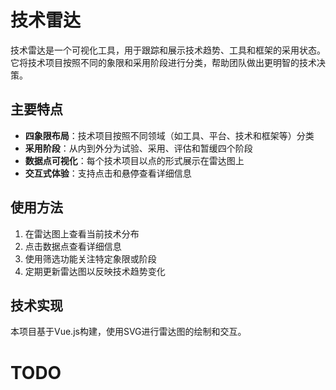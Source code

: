 # 技术雷达

技术雷达是一个可视化工具，用于跟踪和展示技术趋势、工具和框架的采用状态。它将技术项目按照不同的象限和采用阶段进行分类，帮助团队做出更明智的技术决策。

## 主要特点

- **四象限布局**：技术项目按照不同领域（如工具、平台、技术和框架等）分类
- **采用阶段**：从内到外分为试验、采用、评估和暂缓四个阶段
- **数据点可视化**：每个技术项目以点的形式展示在雷达图上
- **交互式体验**：支持点击和悬停查看详细信息

## 使用方法

1. 在雷达图上查看当前技术分布
2. 点击数据点查看详细信息
3. 使用筛选功能关注特定象限或阶段
4. 定期更新雷达图以反映技术趋势变化

## 技术实现

本项目基于Vue.js构建，使用SVG进行雷达图的绘制和交互。

# TODO